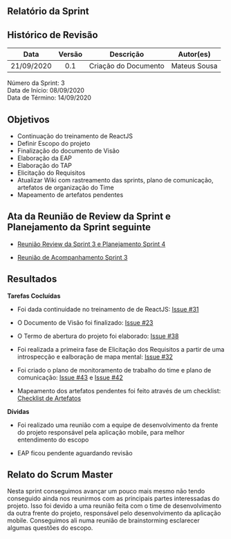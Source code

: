
## Relatório da Sprint

## Histórico de Revisão

|   Data   |  Versão  |        Descrição       |          Autor(es)          |
|:--------:|:--------:|:----------------------:|:---------------------------:|
|21/09/2020|   0.1    | Criação do Documento        |   Mateus Sousa   |

Número da Sprint: 3 <br>
Data de Início:  08/09/2020 <br>
Data de Término: 14/09/2020 <br>

## Objetivos

- Continuação do treinamento de ReactJS
- Definir Escopo do projeto
- Finalização do documento de Visão
- Elaboração da EAP
- Elaboração do TAP
- Elicitação do Requisitos
- Atualizar Wiki com rastreamento das sprints, plano de comunicação, artefatos de organização do Time
- Mapeamento de artefatos pendentes

## Ata da Reunião de Review da Sprint e Planejamento da Sprint seguinte

- [Reunião Review da Sprint 3 e Planejamento Sprint 4](https://github.com/fga-eps-mds/2020.1-Grupo6/issues/49)

- [Reunião de Acompanhamento Sprint 3](https://github.com/fga-eps-mds/2020.1-Grupo6/issues/46)


## Resultados

**Tarefas Cocluídas** 

- Foi dada continuidade no treinamento de de ReactJS: [Issue #31](https://github.com/fga-eps-mds/2020.1-Grupo6/issues/31)

- O Documento de Visão foi finalizado: [Issue #23](https://github.com/fga-eps-mds/2020.1-Grupo6/issues/23)

- O Termo de abertura do projeto foi elaborado: [Issue #38](https://github.com/fga-eps-mds/2020.1-Grupo6/issues/38)

- Foi realizada a primeira fase de Elicitação dos Requisitos a partir de uma introspecção e ealboração de mapa mental: [Issue #32](https://github.com/fga-eps-mds/2020.1-Grupo6/issues/32)

- Foi criado o plano de monitoramento de trabalho do time e plano de comunicação: [Issue #43](https://github.com/fga-eps-mds/2020.1-Grupo6/issues/43) e [Issue #42](https://github.com/fga-eps-mds/2020.1-Grupo6/issues/42)

- Mapeamento dos artefatos pendentes foi feito através de um checklist: [Checklist de Artefatos](https://github.com/fga-eps-mds/2020.1-Grupo6/issues/29)

**Dívidas**

- Foi realizado uma reunião com a equipe de desenvolvimento da frente do projeto responsável pela aplicação mobile, para melhor entendimento do escopo

- EAP ficou pendente aguardando revisão

## Relato do Scrum Master

Nesta sprint conseguimos avançar um pouco mais mesmo não tendo conseguido ainda nos reunirmos com as principais partes interessadas do projeto. Isso foi devido a uma reunião feita com o time de desenvolvimento da outra frente do projeto, responsável pelo desenvolvimento da aplicação mobile. Conseguimos ali numa reunião de brainstorming esclarecer algumas questões do escopo.

